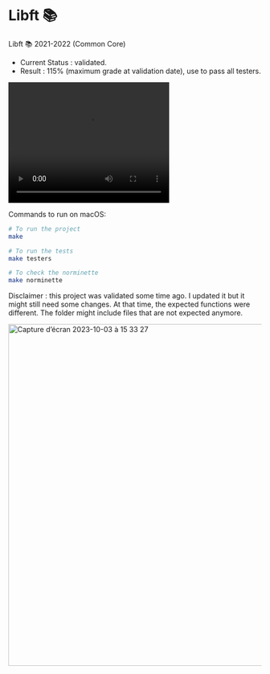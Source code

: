 # Libft 📚

Libft 📚 2021-2022 (Common Core)

- Current Status : validated.
- Result : 115% (maximum grade at validation date), use to pass all testers.

<video width="320" height="240" controls>
  <source src="chemin/vers/video.mp4" type="video/mp4">
  Votre navigateur ne supporte pas les vidéos HTML5.
</video>

Commands to run on macOS:

```sh
# To run the project
make

# To run the tests
make testers

# To check the norminette
make norminette
```

Disclaimer : this project was validated some time ago. I updated it but it might still need some changes.
At that time, the expected functions were different. The folder might include files that are not expected anymore.

<img width="680" alt="Capture d’écran 2023-10-03 à 15 33 27" src="https://github.com/malatinipro/libft/assets/77189438/cf5f6ea3-fc9c-4106-9251-44a54aa1e633">
